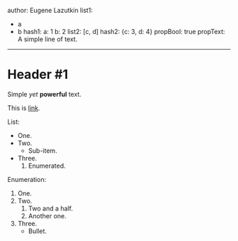 author: Eugene Lazutkin
list1:
  - a
  - b
hash1:
  a: 1
  b: 2
list2: [c, d]
hash2: {c: 3, d: 4}
propBool: true
propText: A simple line of text.
---
# Header #1

Simple *yet* **powerful** text.

This is [link](https://google.com/).

List:

* One.
* Two.
  * Sub-item.
* Three.
  1. Enumerated.

Enumeration:

1. One.
1. Two.
   1. Two and a half.
   1. Another one.
1. Three.
   * Bullet.
